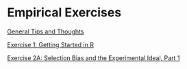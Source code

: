 # Empirical Exercises

[General Tips and Thoughts](R-Tips-Thoughts.html)

[Exercise 1:  Getting Started in R](E1-intro-R.html)

[Exercise 2A: Selection Bias and the Experimental Ideal, Part 1](https://github.com/pjakiela/IE-in-R/blob/9db9b2921658463530e184fe10a768b564280a79/E2-exp-ideal.html)
